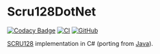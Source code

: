 # Scru128DotNet
[![Codacy Badge](https://api.codacy.com/project/badge/Grade/00fbea3b161d4589b21e800de4139382)](https://app.codacy.com/gh/aetos382/Scru128DotNet?utm_source=github.com&utm_medium=referral&utm_content=aetos382/Scru128DotNet&utm_campaign=Badge_Grade_Settings)
[![CI](https://github.com/aetos382/Scru128DotNet/actions/workflows/CI.yaml/badge.svg)](https://github.com/aetos382/Scru128DotNet/actions/workflows/CI.yaml)
[![GitHub](https://img.shields.io/github/license/aetos382/Scru128DotNet)](https://github.com/aetos382/Scru128DotNet/blob/master/LICENSE)

[SCRU128](https://github.com/scru128) implementation in C# (porting from [Java](https://github.com/scru128/java)).
